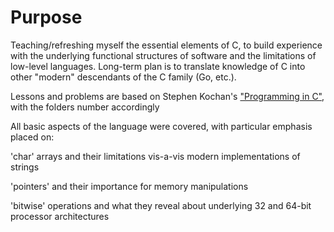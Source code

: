 # Purpose #

Teaching/refreshing myself the essential elements of C, to build experience with the underlying functional structures of software and the limitations of low-level languages.  Long-term plan is to translate knowledge of C into other "modern" descendants of the C family (Go, etc.).

Lessons and problems are based on Stephen Kochan's ["Programming in C"](https://www.goodreads.com/book/show/26436.Programming_in_C), with the folders number accordingly

All basic aspects of the language were covered, with particular emphasis placed on:

'char' arrays and their limitations vis-a-vis modern implementations of strings

'pointers' and their importance for memory manipulations

'bitwise' operations and what they reveal about underlying 32 and 64-bit processor architectures
